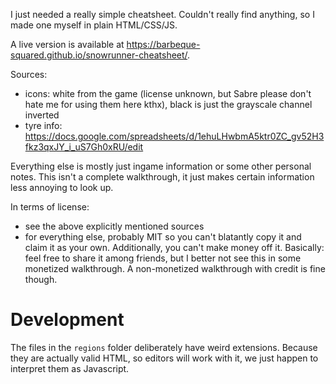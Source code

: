 I just needed a really simple cheatsheet.
Couldn't really find anything, so I made one myself in plain HTML/CSS/JS.

A live version is available at https://barbeque-squared.github.io/snowrunner-cheatsheet/.

Sources:
- icons: white from the game (license unknown, but Sabre please don't hate me for using them here kthx), black is just the grayscale channel inverted
- tyre info: https://docs.google.com/spreadsheets/d/1ehuLHwbmA5ktr0ZC_gv52H3fkz3qxJY_i_uS7Gh0xRU/edit

Everything else is mostly just ingame information or some other personal notes.
This isn't a complete walkthrough, it just makes certain information less annoying to look up.

In terms of license:
- see the above explicitly mentioned sources
- for everything else, probably MIT so you can't blatantly copy it and claim it as your own. Additionally, you can't make money off it. Basically: feel free to share it among friends, but I better not see this in some monetized walkthrough. A non-monetized walkthrough with credit is fine though.

# Development
The files in the `regions` folder deliberately have weird extensions.
Because they are actually valid HTML, so editors will work with it, we just happen to interpret them as Javascript.
